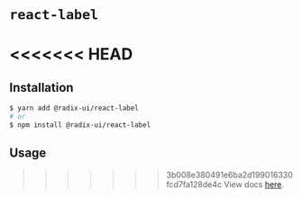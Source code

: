 # `react-label`

<<<<<<< HEAD
=======
## Installation

```sh
$ yarn add @radix-ui/react-label
# or
$ npm install @radix-ui/react-label
```

## Usage

>>>>>>> 3b008e380491e6ba2d199016330fcd7fa128de4c
View docs [here](https://radix-ui.com/primitives/docs/utilities/label).

